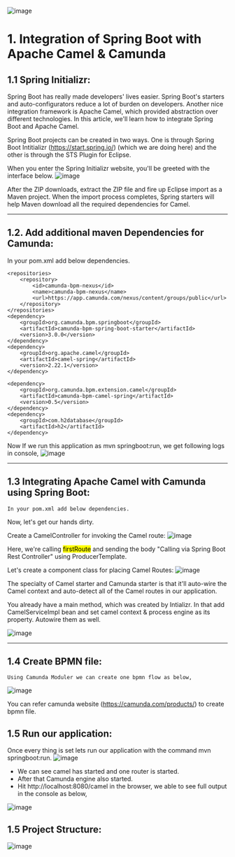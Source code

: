 ![image](https://user-images.githubusercontent.com/8769673/46193486-fbc00980-c31b-11e8-9ac7-64dbd3b64b32.png)

# 1.	Integration of Spring Boot with Apache Camel & Camunda
## 1.1 Spring Initializr:
Spring Boot has really made developers' lives easier. Spring Boot's starters and auto-configurators reduce a lot of burden on developers. Another nice integration framework is Apache Camel, which provided abstraction over different technologies. In this article, we'll learn how to integrate Spring Boot and Apache Camel.

Spring Boot projects can be created in two ways. One is through Spring Boot Intitializr (https://start.spring.io/) (which we are doing here) and the other is through the STS Plugin for Eclipse. 

When you enter the Spring Initializr website, you'll be greeted with the interface below.
![image](https://user-images.githubusercontent.com/8769673/46129775-52164500-c255-11e8-966f-879f75ac4393.png)

After the ZIP downloads, extract the ZIP file and fire up Eclipse import as a Maven project. When the import process completes, Spring starters will help Maven download all the required dependencies for Camel.

---

## 1.2.	Add additional maven Dependencies for Camunda:
In your pom.xml add below dependencies.

	<repositories>
		<repository>
			<id>camunda-bpm-nexus</id>
			<name>camunda-bpm-nexus</name>
			<url>https://app.camunda.com/nexus/content/groups/public</url>
		</repository>
	</repositories>
	<dependency>
		<groupId>org.camunda.bpm.springboot</groupId>
		<artifactId>camunda-bpm-spring-boot-starter</artifactId>
		<version>3.0.0</version>
	</dependency>
	<dependency>
		<groupId>org.apache.camel</groupId>
		<artifactId>camel-spring</artifactId>
		<version>2.22.1</version>
	</dependency>

	<dependency>
		<groupId>org.camunda.bpm.extension.camel</groupId>
		<artifactId>camunda-bpm-camel-spring</artifactId>
		<version>0.5</version>
	</dependency>
	<dependency>
		<groupId>com.h2database</groupId>
		<artifactId>h2</artifactId>
	</dependency>
Now If we run this application as mvn springboot:run, we get following logs in console,
![image](https://user-images.githubusercontent.com/8769673/46133433-1a5fcb00-c25e-11e8-9d31-5de6d877d1d5.png)

---


## 1.3 Integrating Apache Camel with Camunda using Spring Boot:
	In your pom.xml add below dependencies.
Now, let's get our hands dirty.

Create a CamelController for invoking the Camel route:
![image](https://user-images.githubusercontent.com/8769673/46133805-ffda2180-c25e-11e8-86eb-f3854d049f59.png)

Here, we're calling <mark>firstRoute</mark> and sending the body "Calling via Spring Boot Rest Controller" using ProducerTemplate.

Let's create a component class for placing Camel Routes:
![image](https://user-images.githubusercontent.com/8769673/46133887-36b03780-c25f-11e8-8514-41479e3a45ee.png)

The specialty of Camel starter and Camunda starter is that it'll auto-wire the Camel context and auto-detect all of the Camel routes in our application.

You already have a main method, which was created by Intializr. In that add CamelServiceImpl bean and set camel context & process engine as its property. Autowire them as well.

![image](https://user-images.githubusercontent.com/8769673/46133943-5b0c1400-c25f-11e8-9694-23e6ad41bd1a.png)

---

## 1.4 Create BPMN file:
	Using Camunda Moduler we can create one bpmn flow as below,
![image](https://user-images.githubusercontent.com/8769673/46181874-e16b3900-c2e5-11e8-976e-455565c54dae.png)

You can refer camunda website (https://camunda.com/products/) to create bpmn file.

## 1.5 Run our application:
Once every thing is set lets run our application with the command mvn springboot:run.
![image](https://user-images.githubusercontent.com/8769673/46181602-7a995000-c2e4-11e8-90f4-76a8bef2e5ff.png)
- We can see camel has started and one router is started.
- After that Camunda engine also started.
- Hit http://localhost:8080/camel in the browser, we able to see full output in the console as below,

![image](https://user-images.githubusercontent.com/8769673/46181791-71f54980-c2e5-11e8-9440-c6cba3106a81.png)

## 1.5 Project Structure:

![image](https://user-images.githubusercontent.com/8769673/46181922-3018d300-c2e6-11e8-8291-7e4ac4ebbedb.png)



